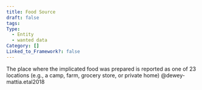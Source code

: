 ```yaml
---
title: Food Source
draft: false
tags: 
Type:
  - Entity
  - wanted data
Category: []
Linked_to_Framework?: false
---
```

The place where the implicated food was prepared is reported as one of 23 locations (e.g., a camp, farm, grocery store, or private home) @dewey-mattia.etal2018